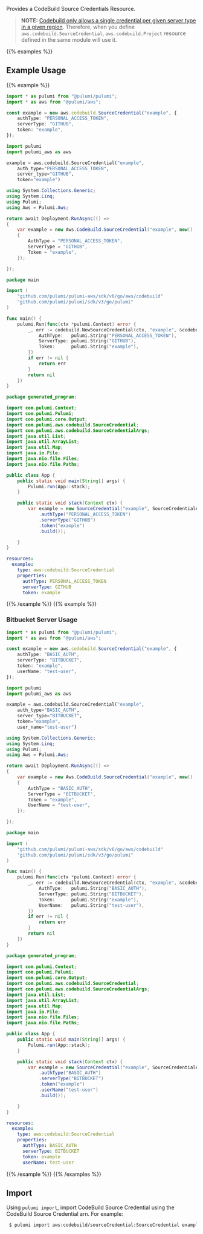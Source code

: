 Provides a CodeBuild Source Credentials Resource.

> **NOTE:**
[Codebuild only allows a single credential per given server type in a given region](https://docs.aws.amazon.com/cdk/api/v2/docs/aws-cdk-lib.aws_codebuild.GitHubSourceCredentials.html). Therefore, when you define `aws.codebuild.SourceCredential`, `aws.codebuild.Project` resource defined in the same module will use it.

{{% examples %}}
## Example Usage
{{% example %}}

```typescript
import * as pulumi from "@pulumi/pulumi";
import * as aws from "@pulumi/aws";

const example = new aws.codebuild.SourceCredential("example", {
    authType: "PERSONAL_ACCESS_TOKEN",
    serverType: "GITHUB",
    token: "example",
});
```
```python
import pulumi
import pulumi_aws as aws

example = aws.codebuild.SourceCredential("example",
    auth_type="PERSONAL_ACCESS_TOKEN",
    server_type="GITHUB",
    token="example")
```
```csharp
using System.Collections.Generic;
using System.Linq;
using Pulumi;
using Aws = Pulumi.Aws;

return await Deployment.RunAsync(() => 
{
    var example = new Aws.CodeBuild.SourceCredential("example", new()
    {
        AuthType = "PERSONAL_ACCESS_TOKEN",
        ServerType = "GITHUB",
        Token = "example",
    });

});
```
```go
package main

import (
	"github.com/pulumi/pulumi-aws/sdk/v6/go/aws/codebuild"
	"github.com/pulumi/pulumi/sdk/v3/go/pulumi"
)

func main() {
	pulumi.Run(func(ctx *pulumi.Context) error {
		_, err := codebuild.NewSourceCredential(ctx, "example", &codebuild.SourceCredentialArgs{
			AuthType:   pulumi.String("PERSONAL_ACCESS_TOKEN"),
			ServerType: pulumi.String("GITHUB"),
			Token:      pulumi.String("example"),
		})
		if err != nil {
			return err
		}
		return nil
	})
}
```
```java
package generated_program;

import com.pulumi.Context;
import com.pulumi.Pulumi;
import com.pulumi.core.Output;
import com.pulumi.aws.codebuild.SourceCredential;
import com.pulumi.aws.codebuild.SourceCredentialArgs;
import java.util.List;
import java.util.ArrayList;
import java.util.Map;
import java.io.File;
import java.nio.file.Files;
import java.nio.file.Paths;

public class App {
    public static void main(String[] args) {
        Pulumi.run(App::stack);
    }

    public static void stack(Context ctx) {
        var example = new SourceCredential("example", SourceCredentialArgs.builder()        
            .authType("PERSONAL_ACCESS_TOKEN")
            .serverType("GITHUB")
            .token("example")
            .build());

    }
}
```
```yaml
resources:
  example:
    type: aws:codebuild:SourceCredential
    properties:
      authType: PERSONAL_ACCESS_TOKEN
      serverType: GITHUB
      token: example
```
{{% /example %}}
{{% example %}}
### Bitbucket Server Usage

```typescript
import * as pulumi from "@pulumi/pulumi";
import * as aws from "@pulumi/aws";

const example = new aws.codebuild.SourceCredential("example", {
    authType: "BASIC_AUTH",
    serverType: "BITBUCKET",
    token: "example",
    userName: "test-user",
});
```
```python
import pulumi
import pulumi_aws as aws

example = aws.codebuild.SourceCredential("example",
    auth_type="BASIC_AUTH",
    server_type="BITBUCKET",
    token="example",
    user_name="test-user")
```
```csharp
using System.Collections.Generic;
using System.Linq;
using Pulumi;
using Aws = Pulumi.Aws;

return await Deployment.RunAsync(() => 
{
    var example = new Aws.CodeBuild.SourceCredential("example", new()
    {
        AuthType = "BASIC_AUTH",
        ServerType = "BITBUCKET",
        Token = "example",
        UserName = "test-user",
    });

});
```
```go
package main

import (
	"github.com/pulumi/pulumi-aws/sdk/v6/go/aws/codebuild"
	"github.com/pulumi/pulumi/sdk/v3/go/pulumi"
)

func main() {
	pulumi.Run(func(ctx *pulumi.Context) error {
		_, err := codebuild.NewSourceCredential(ctx, "example", &codebuild.SourceCredentialArgs{
			AuthType:   pulumi.String("BASIC_AUTH"),
			ServerType: pulumi.String("BITBUCKET"),
			Token:      pulumi.String("example"),
			UserName:   pulumi.String("test-user"),
		})
		if err != nil {
			return err
		}
		return nil
	})
}
```
```java
package generated_program;

import com.pulumi.Context;
import com.pulumi.Pulumi;
import com.pulumi.core.Output;
import com.pulumi.aws.codebuild.SourceCredential;
import com.pulumi.aws.codebuild.SourceCredentialArgs;
import java.util.List;
import java.util.ArrayList;
import java.util.Map;
import java.io.File;
import java.nio.file.Files;
import java.nio.file.Paths;

public class App {
    public static void main(String[] args) {
        Pulumi.run(App::stack);
    }

    public static void stack(Context ctx) {
        var example = new SourceCredential("example", SourceCredentialArgs.builder()        
            .authType("BASIC_AUTH")
            .serverType("BITBUCKET")
            .token("example")
            .userName("test-user")
            .build());

    }
}
```
```yaml
resources:
  example:
    type: aws:codebuild:SourceCredential
    properties:
      authType: BASIC_AUTH
      serverType: BITBUCKET
      token: example
      userName: test-user
```
{{% /example %}}
{{% /examples %}}

## Import

Using `pulumi import`, import CodeBuild Source Credential using the CodeBuild Source Credential arn. For example:

```sh
 $ pulumi import aws:codebuild/sourceCredential:SourceCredential example arn:aws:codebuild:us-west-2:123456789:token:github
```
 
